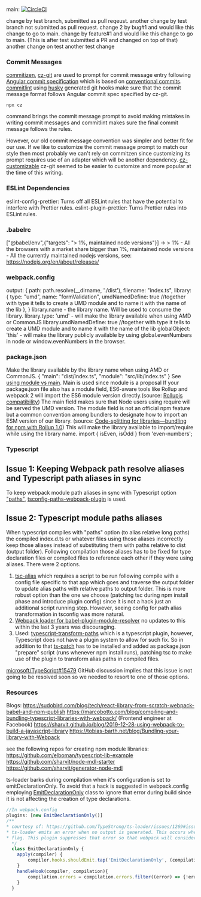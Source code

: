 main: [![CircleCI](https://dl.circleci.com/status-badge/img/gh/umich-michr/react-form-validation/tree/main.svg?style=svg&circle-token=d73be01f2005694dfb3f93dd5720acea56fa1878)](https://dl.circleci.com/status-badge/redirect/gh/umich-michr/react-form-validation/tree/main)

change by test branch, submitted as pull reqeust.
another change by test branch not submitted as pull request.
change 2 by bug#1 and would like this change to go to main.
change by feature#1 and would like this change to go to main. (This is after test submitted a PR and changed on top of that)
another change on test
another test change

### Commit Messages

[commitizen](https://github.com/commitizen/cz-cli), [cz-git](https://cz-git.qbb.sh) are used to prompt for commit message entry following [Angular commit specification](https://github.com/angular/angular.js/blob/master/DEVELOPERS.md#commits) which is based on [conventional commits](https://www.conventionalcommits.org).
[commitlint](https://commitlint.js.org) using [husky](https://typicode.github.io/husky) generated git hooks make sure that the commit message format follows Angular commit spec specified by cz-git.
```shell
npx cz
```
command brings the commit message prompt to avoid making mistakes in writing commit messages and commitlint makes sure the final commit message follows the rules.

However, our old commit message convention was simpler and better fit for our use. If we like to customize the commit message prompt to match our style then most probably we can't rely on commitzen since customizing its prompt requires use of an adapter which will be another dependency. [cz-customizable](https://github.com/leoforfree/cz-customizable) cz-git seemed to be easier to customize and more popular at the time of this writing.

### ESLint Dependencies

eslint-config-prettier: Turns off all ESLint rules that have the potential to interfere with Prettier rules.
eslint-plugin-prettier: Turns Prettier rules into ESLint rules.

### .babelrc

["@babel/env",{"targets": "> 1%, maintained node versions"}] -> > 1% - All the browsers with a market share bigger than 1%,
maintained node versions - All the currently maintained nodejs versions, see: https://nodejs.org/en/about/releases/

### webpack.config
output: {
    path: path.resolve(__dirname, './dist'),
    filename: "index.ts",
    library: {
    type: "umd",
    name: "formValidation",
    umdNamedDefine: true //together with type it tells to create a UMD module and to name it with the name of the lib
    },
}
library.name - the library name. Will be used to consume the library.
library.type: 'umd' - will make the library available when using AMD or CommonJS
library.umdNamedDefine: true //together with type it tells to create a UMD module and to name it with the name of the lib
globalObject: 'this' - will make the library publicly available by using global.evenNumbers in node or window.evenNumbers in the browser.

### package.json
Make the library available by the library name when using AMD or CommonJS.
{
    "main": "dist/index.ts",
    "module": "src/lib/index.ts"
}
See [using module vs main](https://webpack.js.org/guides/author-libraries/#final-steps). Main is used since module is a proposal
If your package.json file also has a module field, ES6-aware tools like Rollup and webpack 2 will import the ES6 module version directly.(source: [Rollupjs compatibility](https://rollupjs.org/#compatibility))
The main field makes sure that Node users using require will be served the UMD version. The module field is not an official npm feature but a common convention among bundlers to designate how to import an ESM version of our library. (source: [Code-splitting for libraries—bundling for npm with Rollup 1.0](https://levelup.gitconnected.com/code-splitting-for-libraries-bundling-for-npm-with-rollup-1-0-2522c7437697#9f6f))
This will make the library available to import/require while using the library name.
import { isEven, isOdd } from 'even-numbers';

### Typescript

## Issue 1: Keeping Webpack path resolve aliases and Typescript path aliases in sync

To keep webpack module path aliases in sync with Typescript option ["paths"](https://www.typescriptlang.org/docs/handbook/module-resolution.html#path-mapping), [tsconfig-paths-webpack-plugin](https://www.npmjs.com/package/tsconfig-paths-webpack-plugin) is used.

## Issue 2: Typescript module paths aliases

When typescript compiles with "paths" option (to alias relative long paths) the compiled index.d.ts or whatever files using those aliases incorrectly keep those aliases instead of substituting them with paths relative to dist (output folder).
Following compilation those aliases has to be fixed for type declaration files or compiled files to reference each other if they were using aliases.
 There were 2 options.
1. [tsc-alias](https://github.com/justkey007/tsc-alias) which requires a script to be run following compile with a config file specific to that app which goes and traverse the output folder to update alias paths with relative paths to output folder. This is more robust option than the one we choose (patching tsc during npm install phase and introduce plugin config) since it is not a hack just an additional script running step. However, seeing config for path alias transformation in tsconfig was more natural.
2. [Webpack loader for babel-plugin-module-resolver](https://github.com/stavalfi/babel-plugin-module-resolver-loader) no updates to this within the last 3 years was discouraging.
3. Used: [typescript-transform-paths](https://github.com/LeDDGroup/typescript-transform-paths) which is a typescript plugin, however, Typescript does not have a plugin system to allow for such fix. So in addition to that [ts-patch](https://github.com/nonara/ts-patch) has to be installed and added as package.json "prepare" script (runs whenever npm install runs), patching tsc to make use of the plugin to transform alias paths in compiled files.

[microsoft/TypeScript#15479](https://github.com/microsoft/TypeScript/issues/15479) GitHub discussion implies that this issue is not going to be resolved soon so we needed to resort to one of those options.

### Resources
Blogs:
https://sudobird.com/blog/tech/react-library-from-scratch-webpack-babel-and-npm-publish
https://marcobotto.com/blog/compiling-and-bundling-typescript-libraries-with-webpack/ (Frontend engineer at Facebook)
https://sharvit.github.io/blog/2019-12-28-using-webpack-to-build-a-javascript-library
https://tobias-barth.net/blog/Bundling-your-library-with-Webpack

see the following repos for creating npm module libraries:
https://github.com/elboman/typescript-lib-example
https://github.com/sharvit/node-mdl-starter
https://github.com/sharvit/generator-node-mdl

ts-loader barks during compilation when it's configuration is set to emitDeclarationOnly. To avoid that a hack is suggested in webpack.config employing [EmitDeclarationOnly](https://github.com/TypeStrong/ts-loader/issues/1269#issuecomment-1030492960) class to ignore that error during build since it is not affecting the creation of type declarations.
```javascript
//In webpack.config
plugins: [new EmitDeclarationOnly()]
/**
* courtesy of: https://github.com/TypeStrong/ts-loader/issues/1269#issuecomment-1030492960
* ts-loader emits an error when no output is generated. This occurs when using Typescript's emitDeclarationOnly
* flag. This plugin suppresses that error so that webpack will consider it a clean build.
  */
  class EmitDeclarationOnly {
    apply(compiler) {
        compiler.hooks.shouldEmit.tap('EmitDeclarationOnly', (compilation) => this.handleHook(compiler, compilation));
    }
    handleHook(compiler, compilation){
        compilation.errors = compilation.errors.filter((error) => {!error.toString().includes("TypeScript emitted no output for")});
    }
  }
```

